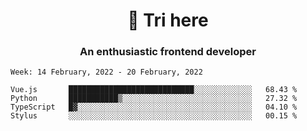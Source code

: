 <h1 align="center">👋 Tri here</h1>
<h3 align="center">An enthusiastic frontend developer</h3>

<!--START_SECTION:waka-->
```text
Week: 14 February, 2022 - 20 February, 2022

Vue.js       ████████████████████████████░░░░░░░░░░░░░   68.43 % 
Python       ███████████▒░░░░░░░░░░░░░░░░░░░░░░░░░░░░░   27.32 % 
TypeScript   █▓░░░░░░░░░░░░░░░░░░░░░░░░░░░░░░░░░░░░░░░   04.10 % 
Stylus       ░░░░░░░░░░░░░░░░░░░░░░░░░░░░░░░░░░░░░░░░░   00.15 % 
```
<!--END_SECTION:waka-->
